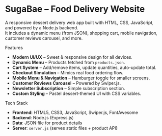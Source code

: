 #  SugaBae – Food Delivery Website  

A responsive dessert delivery web app built with HTML, CSS, JavaScript, and powered by a Node.js backend.  
It includes a dynamic menu (from JSON), shopping cart, mobile navigation, customer reviews carousel, and more.  


 Features  
- **Modern UI/UX** – Sweet & responsive design for all devices.  
-  **Dynamic Menu** – Products fetched from `products.json`.  
-  **Cart System** – Add/remove items, update quantities, auto-update total.  
-  **Checkout Simulation** – Mimics real food ordering flow.  
-  **Mobile Menu & Navigation** – Hamburger toggle for smaller screens.  
-  **Customer Reviews Carousel** – Powered by Swiper.js.  
-  **Newsletter Subscription** – Simple subscription section.  
-  **Custom Styling** – Pastel dessert-themed UI with CSS variables.  

 Tech Stack  
- **Frontend**: HTML5, CSS3, JavaScript, Swiper.js, FontAwesome  
- **Backend**: Node.js (Express.js)  
- **Data**: JSON file for product details  
- **Server**: `server.js` (serves static files + product API)  

